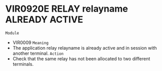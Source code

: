 # VIR0920E RELAY relayname ALREADY ACTIVE
`Module`
- VIR0009
`Meaning`
- The application relay relayname is already active and in session with another terminal.
`Action`
- Check that the same relay has not been allocated to two different terminals.
